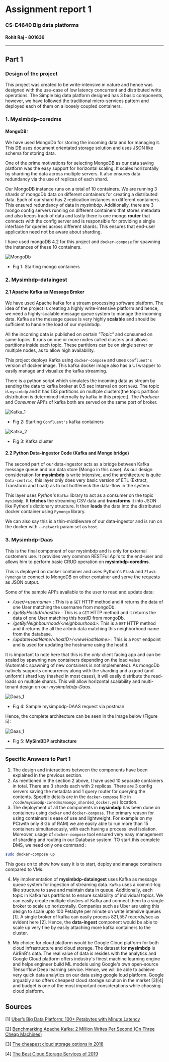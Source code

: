 # Assignment report 1

### CS-E4640 Big data platforms 
#### Rohit Raj - 801636
---
## Part 1
### Design of the project

This project was created to be write-intensive in nature and hence was designed with the use-case of low latency concurrent and distributed write operations. The Simple big data platform designed has 3 basic components, however, we have followed the traditional micro-services pattern and deployed each of them on a loosely coupled containers.

### 1. Mysimbdp-coredms
#### MongoDB: 

We have used MongoDb for storing the incoming data and for managing it. This DB uses document orientated storage solution and uses JSON like schema for storing data.

One of the prime motivations for selecting MongoDB as our data saving platform was the easy support for horizontal scaling. It scales horizontally by sharding the data across multiple servers. It also ensures data redundancy via the use of replicas of each shard. 

Our MongoDB instance runs on a total of 10 containers.  We are running 3 shards of mongoDb data on different containers for creating a distributed data. Each of our shard has 2 replication instances on different containers. This ensured redundancy of data in *mysimbdp*. Additionally, there are 3 mongo config servers running on different containers that stores metadata and also keeps track of data and lastly there is one mongo __router__ that connects with the config server and is responsible for providing a single interface for queries across different shards. This ensures that end-user application need not be aware about sharding.

I have used mongoDB 4.2 for this project and `docker-compose` for spawning the instances of these 10 containers.

![MongoDb](./images/mongo_start.png)
* Fig 1: Starting mongo containers

### 2. Mysimbdp-dataingest

#### 2.1 Apache Kafka as Message Broker

We have used Apache kafka for a stream processing software platform. The idea of the project is creating a highly write-intensive platform and hence, we need a highly-scalable message queue system to manage the incoming data. Kafka as the message queue is very highly **scalable** and should be sufficient to handle the load of our mysimbdp. 

All the incoming data is published on certain _"Topic"_ and consumed on same topics. It runs on one or more nodes called clusters and allows partitions inside  each topic. These partitions can be on single server or multiple nodes, as to allow high availability.

This project deploys Kafka using `docker-compose` and uses `Confluent's` version of docker image. This kafka docker image also has a UI wrapper to easily manage and visualize the kafka streaming.

There is a python script which simulates the incoming data as stream by sending the data to kafka broker at 0.5 sec interval on port `9092`. The topic is `mysimbdp` and it has 133 partitions on multiple clusters(the topic partition distribution is determined internally by kafka in this project). The _Producer_ and _Consumer_ API's of kafka both are served on the same port of broker.

![Kafka_1](./images/kafka_start.png)
* Fig 2: Starting `Confluent's` kafka containers


![Kafka_2](./images/kafka_cluster.png)
* Fig 3: Kafka cluster


#### 2.2 Python Data-ingestor Code (Kafka and Mongo bridge)

The second part of our data-ingestor acts as a bridge between Kafka message queue and our data store (Mongo in this case). As our design consideration for **mysimbdp** is write intensive, and the architecture is quite `Data-centric`, this layer only does very basic version of ETL (Extract, Transform and Load) as to not bottleneck the data-flow in the system.

This layer uses _Python's_ `Kafka` library to act as a consumer on the topic `mysimbdp`. It **fetches** the streaming CSV data and **transforms** it into JSON like Python's dictionary structure. It then **loads** the data into the distributed docker container using `Pymongo` library. 

We can also say this is a thin-middleware of our data-ingestor and is run on the docker with `--network` param set as `host`.

### 3. Mysimbdp-Daas

This is the final component of our mysimbdp and is only for external customers use. It provides very common RESTFul Api's to the end-user and allows him to perform basic CRUD operation on **mysimbdp-coredms**.

This is deployed on docker container and uses Python's `Flask` and `Flask-Pymongo` to connect to MongoDB on other container and serve the requests as JSON output. 

Some of the sample API's available to the user to read and update data:
* _/user/\<username\>_ : This is a `GET` HTTP method and it returns the data of one User matching the username from mongoDb.
* _/getByHostId/\<hostId\>_ : This is a `GET` HTTP method and it returns the data of one User matching this hostID from mongoDb.
* _/getByNeighbourhood/\<neighbourhood\>_: This is a `GET` HTTP method and it returns the all the airbnb data matching this neighborhood name from the database.
* _/updateHostName/\<hostID\>/\<newHostName\>_ : This is a `POST` endpoint and is used for updating the hostname using the hostId.

It is important to note here that this is the _only_ client facing app and can be scaled by spawning new containers depending on the load value (Automatic spawning of new containers is not implemented). As mongoDb natively supports concurrency along with the sharding and a good (and uniform!) shard key (hashed in most cases), it will easily distribute the read-loads on multiple shards. This will allow horizontal scalability and multi-tenant design on our _mysimplebdp-Daas_. 

![Daas_1](./images/daas_1.png)
* Fig 4: Sample mysimpbdp-DAAS request via postman


Hence, the complete architecture can be seen in the image below (Figure 5):

![Daas_1](./images/big_data_1.png)
* Fig 5: **MySimBDP architecture**

---

### Specific Answers to Part 1

1. The design and interactions between the components have been explained in the previous section.
2. As mentioned in the section 2 above, I have used 10 separate containers in total. There are 3 shards each with 2 replicas. There are 3 config servers saving the metadata and 1 query router for querying the contents. Specific details are in the `docker-compose` file in `/code/mysimbdp-coredms/mongo_sharded_docker.yml` location.
3. The deployment of all the components in **mysimbdp** has been done on containers using `docker` and `docker-compose`. The primary reason for using containers is ease of use and lightweight. For example on my PC(with only 8 Gb of RAM) we are easily able to run more than 15 containers simultaneously, with each having a process level isolation. Moreover, usage of `docker-compose` tool ensured very easy management of sharding and routing in our Database system. TO start this complete DMS, we need only one command :
```bash
sudo docker-compose up  
```  
This goes on to show how easy it is to start, deploy and manage containers compared to VMs.

4. My implementation of **mysimbdp-dataingest** uses Kafka as message queue system for ingestion of streaming data. `Kafka` uses a commit-log like structure to save and maintain data in queue. Additionally, each topic in Kafka has partitions to ensure scalability of individual topics. We can easily create multiple clusters of Kafka and connect them to a single broker to scale up horizontally. Companies such as Uber are using this design to scale upto 100 Petabyte per minute on write intensive queues [1]. A single broker of kafka can easily process 821,557 records/sec as evident here [2]. Hence, the **data-ingest** component would be able to scale up very fine by easily attaching more kafka containers to the cluster.

5. My choice for cloud platform would be Google Cloud platform for both cloud infrastructure and cloud storage. The dataset for **mysimbdp** is AirBnB's data. The real value of data is resides with the analytics and Google Cloud platform offers industry's finest machine learning engine and helps engineer build ML models using Google's own open-source Tensorflow Deep learning service. Hence, we will be able to achieve very quick data analytics on our data using google loud platform. Google arguably also offers cheapest cloud storage solution in the market [3][4] and budget is one of the most important considerations while choosing cloud platform.  


## Sources
[1] [Uber’s Big Data Platform: 100+ Petabytes with Minute Latency](https://eng.uber.com/uber-big-data-platform/)

[2] [Benchmarking Apache Kafka: 2 Million Writes Per Second (On Three Cheap Machines)](https://engineering.linkedin.com/kafka/benchmarking-apache-kafka-2-million-writes-second-three-cheap-machines)

[3] [The cheapest cloud storage options in 2018](https://www.expertreviews.co.uk/storage/1407838/cheapest-cloud-storage)

[4] [The Best Cloud Storage Services of 2019](https://lifehacker.com/google-one-is-now-open-for-everyone-but-is-it-a-good-d-1826049257)


